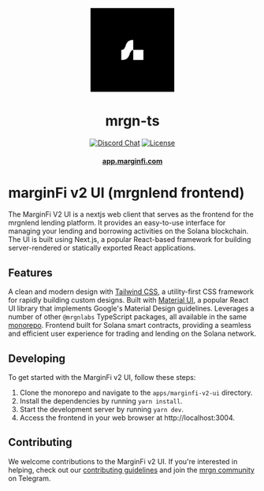 <div align="center">
  <img height="170" src="./images/logo.png" />

  <h1>mrgn-ts</h1>
  
  <p>
    <!-- Discord -->
    <a href="https://discord.com/channels/882369954916212737"><img alt="Discord Chat" src="https://img.shields.io/discord/882369954916212737?color=blueviolet&style=flat-square"/></a>
    <!-- License -->
    <a href="http://www.apache.org/licenses/LICENSE-2.0"><img alt="License" src="https://img.shields.io/github/license/mrgnlabs/mrgn-ts?style=flat-square&color=ffff00"/></a>
  </p>

  <h4>
    <a href="https://app.marginfi.com/">app.marginfi.com</a>
  </h4>
</div>

# marginFi v2 UI (mrgnlend frontend)

The MarginFi V2 UI is a nextjs web client that serves as the frontend for the mrgnlend lending platform. It provides an easy-to-use interface for managing your lending and borrowing activities on the Solana blockchain. The UI is built using Next.js, a popular React-based framework for building server-rendered or statically exported React applications.

## Features

A clean and modern design with [Tailwind CSS](https://tailwindcss.com/), a utility-first CSS framework for rapidly building custom designs.
Built with [Material UI](https://material-ui.com/), a popular React UI library that implements Google's Material Design guidelines.
Leverages a number of other `@mrgnlabs` TypeScript packages, all available in the same [monorepo](https://github.com/mrgnlabs/mrgn-ts).
Frontend built for Solana smart contracts, providing a seamless and efficient user experience for trading and lending on the Solana network.

## Developing

To get started with the MarginFi v2 UI, follow these steps:

1. Clone the monorepo and navigate to the `apps/marginfi-v2-ui` directory.
2. Install the dependencies by running `yarn install`.
3. Start the development server by running `yarn dev`.
4. Access the frontend in your web browser at http://localhost:3004.

## Contributing

We welcome contributions to the MarginFi v2 UI. If you're interested in helping, check out our [contributing guidelines](https://github.com/mrgnlabs/mrgn-ts/blob/main/CONTRIBUTING.md) and join the [mrgn community](https://t.me/mrgncommunity) on Telegram.
